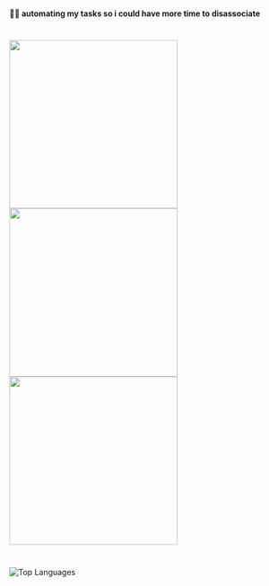 #
**👩‍💻 automating my tasks so i could have more time to disassociate**
#
<div>
  <img src="https://github.com/user-attachments/assets/952b807f-c249-40ff-ac03-c20bb845b098" width="300" style="display: inline-block;animation: delay 15s forwards;">
  <img src="https://github.com/user-attachments/assets/952b807f-c249-40ff-ac03-c20bb845b098" width="300" style="display: inline-block; animation: delay 5s forwards;">
  <img src="https://github.com/user-attachments/assets/952b807f-c249-40ff-ac03-c20bb845b098" width="300" style="display: inline-block; ">
</div>


#

<img src="https://github-readme-stats.vercel.app/api/top-langs/?username=maicaalmonte&layout=compact&theme=transparent" alt="Top Languages">
